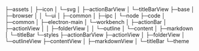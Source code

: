├─assets
│  ├─icon
│  └─svg
│      ├─actionBarView
│      └─titleBarView
├─base
│  ├─browser
│  │  └─ui
│  ├─common
│  ├─ipc
│  └─node
├─code
│  ├─common
│  ├─electron-main
│  └─workbench
│      ├─actionBar
│      ├─actionView
│      │  ├─folderView
│      │  └─outline
│      └─content
│          ├─markdown
│          └─titleBar
└─styles
    ├─actionBarView
    ├─actionView
    │  ├─folderView
    │  └─outlineView
    ├─contentView
    │  ├─markdownView
    │  └─titleBar
    └─theme